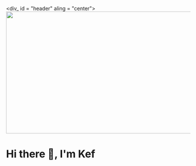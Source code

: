 <div_ id = "header" aling = "center">
  <img src = "https://media.giphy.com/media/gFmkpNCar7TSoauRUs/giphy.gif" width="600" height="334">
</div>
<div>
  <h1>Hi there 👋, I'm Kef</h1>
</div>
  
<!--
**KevinVincent016/KevinVincent016** is a ✨ _special_ ✨ repository because its `README.md` (this file) appears on your GitHub profile.

Here are some ideas to get you started:

- 🔭 I’m currently working on ...
- 🌱 I’m currently learning ...
- 👯 I’m looking to collaborate on ...
- 🤔 I’m looking for help with ...
- 💬 Ask me about ...
- 📫 How to reach me: ...
- 😄 Pronouns: ...
- ⚡ Fun fact: ...
-->
